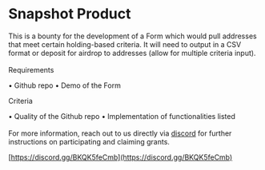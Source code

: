 # Snapshot Product

This is a bounty for the development of a Form which would pull addresses that meet certain holding-based criteria. It will need to output in a CSV format or deposit for airdrop to addresses (allow for multiple criteria input).\
\
Requirements&#x20;

• Github repo • Demo of the Form

Criteria

&#x20;• Quality of the Github repo • Implementation of functionalities listed \
\
For more information, reach out to us directly via [discord](https://discord.gg/BKQK5feCmb) for further instructions on participating and claiming grants.

[https://discord.gg/BKQK5feCmb](https://discord.gg/BKQK5feCmb)
